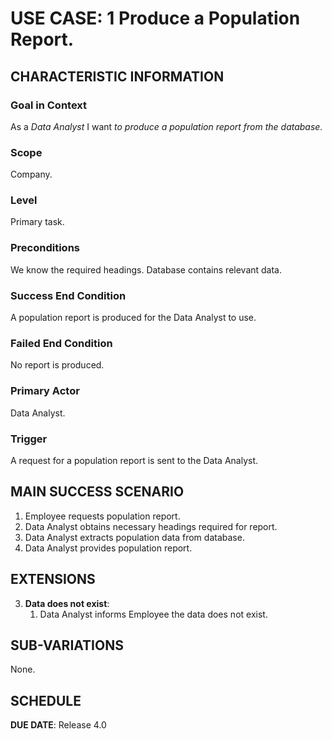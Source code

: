 # USE CASE: 1 Produce a Population Report.

## CHARACTERISTIC INFORMATION

### Goal in Context

As a *Data Analyst* I want *to produce a population report from the database.*

### Scope

Company.

### Level

Primary task.

### Preconditions

We know the required headings.  Database contains relevant data.

### Success End Condition

A population report is produced for the Data Analyst to use.

### Failed End Condition

No report is produced.

### Primary Actor

Data Analyst.

### Trigger

A request for a population report is sent to the Data Analyst.

## MAIN SUCCESS SCENARIO

1. Employee requests population report.
2. Data Analyst obtains necessary headings required for report.
3. Data Analyst extracts population data from database.
4. Data Analyst provides population report.

## EXTENSIONS

3. **Data does not exist**:
    1. Data Analyst informs Employee the data does not exist.

## SUB-VARIATIONS

None.

## SCHEDULE

**DUE DATE**: Release 4.0
